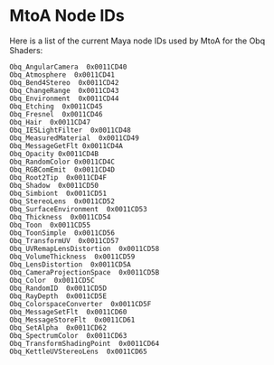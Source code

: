 # MtoA Node IDs #

Here is a list of the current Maya node IDs used by MtoA for the Obq Shaders:

    Obq_AngularCamera  0x0011CD40   
    Obq_Atmosphere  0x0011CD41  
    Obq_Bend4Stereo  0x0011CD42  
    Obq_ChangeRange  0x0011CD43  
    Obq_Environment  0x0011CD44  
    Obq_Etching  0x0011CD45  
    Obq_Fresnel  0x0011CD46  
    Obq_Hair  0x0011CD47  
    Obq_IESLightFilter  0x0011CD48  
    Obq_MeasuredMaterial  0x0011CD49  
    Obq_MessageGetFlt 0x0011CD4A  
    Obq_Opacity 0x0011CD4B  
    Obq_RandomColor 0x0011CD4C  
    Obq_RGBComEmit  0x0011CD4D  
    Obq_Root2Tip  0x0011CD4F  
    Obq_Shadow  0x0011CD50  
    Obq_Simbiont  0x0011CD51  
    Obq_StereoLens  0x0011CD52  
    Obq_SurfaceEnvironment  0x0011CD53  
    Obq_Thickness  0x0011CD54  
    Obq_Toon  0x0011CD55  
    Obq_ToonSimple  0x0011CD56  
    Obq_TransformUV  0x0011CD57  
    Obq_UVRemapLensDistortion  0x0011CD58  
    Obq_VolumeThickness  0x0011CD59  
    Obq_LensDistortion  0x0011CD5A  
    Obq_CameraProjectionSpace  0x0011CD5B  
    Obq_Color  0x0011CD5C  
    Obq_RandomID  0x0011CD5D  
    Obq_RayDepth  0x0011CD5E  
    Obq_ColorspaceConverter  0x0011CD5F  
    Obq_MessageSetFlt  0x0011CD60  
    Obq_MessageStoreFlt  0x0011CD61  
    Obq_SetAlpha  0x0011CD62  
    Obq_SpectrumColor  0x0011CD63  
    Obq_TransformShadingPoint  0x0011CD64  
    Obq_KettleUVStereoLens  0x0011CD65  
    


